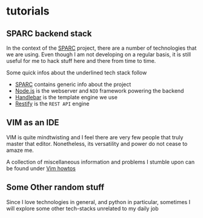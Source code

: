 # tutorials

## SPARC backend stack

In the context of the [SPARC](http://beestar.eu) project, there are a number of technologies that we are using. Even though I am not developing on a regular basis, it is still useful for me to hack stuff here and there from time to time.

Some quick infos about the underlined tech stack follow
* [SPARC](SPARC/README.md) contains generic info about the project
* [Node.js](https://nodejs.org) is the webserver and `NIO` framework powering the backend
* [Handlebar](SPARC/handlebars.md) is the template engine we use
* [Restify](SPARC/restify.md) is the `REST API` engine

## VIM as an IDE

VIM is quite mindtwisting and I feel there are very few people that truly master that editor. Nonetheless, its versatility and power do not cease to amaze me.

A collection of miscellaneous information and problems I stumble upon can be found under [Vim howtos](Vim/README.md)

## Some Other random stuff

Since I love technologies in general, and python in particular, sometimes I will explore some other tech-stacks unrelated to my daily job
